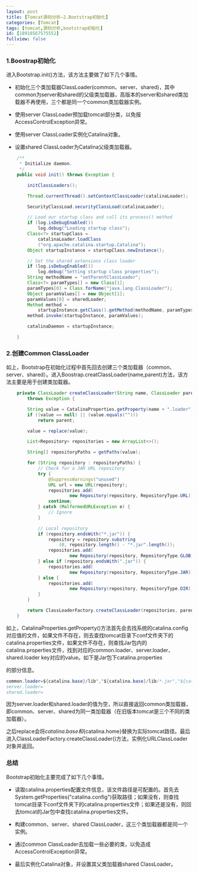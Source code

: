 ```yaml
---
layout: post
title: [Tomcat源码分析—2.Bootstrap初始化]
categories: [Tomcat]
tags: [tomcat,源码分析,bootstrap初始化]
id: [18918567575552]
fullview: false
---
```


### 1.Boostrap初始化

进入Bootstrap.init()方法，该方法主要做了如下几个事情。

* 初始化三个类加载器ClassLoader(common、server、shared)，其中common为server和shared的父级类加载器，高版本的server和shared类加载器不再使用，三个都是同一个common类加载器实例。


* 使用server ClassLoader预加载tomcat部分类，以免报AccessControlException异常。

* 使用server ClassLoader实例化Catalina对象。

* 设置shared ClassLoader为Catalina父级类加载器。



```java
    /**
     * Initialize daemon.
     */
    public void init() throws Exception {

        initClassLoaders();

        Thread.currentThread().setContextClassLoader(catalinaLoader);

        SecurityClassLoad.securityClassLoad(catalinaLoader);

        // Load our startup class and call its process() method
        if (log.isDebugEnabled())
            log.debug("Loading startup class");
        Class<?> startupClass =
            catalinaLoader.loadClass
            ("org.apache.catalina.startup.Catalina");
        Object startupInstance = startupClass.newInstance();

        // Set the shared extensions class loader
        if (log.isDebugEnabled())
            log.debug("Setting startup class properties");
        String methodName = "setParentClassLoader";
        Class<?> paramTypes[] = new Class[1];
        paramTypes[0] = Class.forName("java.lang.ClassLoader");
        Object paramValues[] = new Object[1];
        paramValues[0] = sharedLoader;
        Method method =
            startupInstance.getClass().getMethod(methodName, paramTypes);
        method.invoke(startupInstance, paramValues);

        catalinaDaemon = startupInstance;

    }
```

### 2.创建Common ClassLoader

如上，Bootstrap在初始化过程中首先回去创建三个类加载器（common、server、shared）。进入Boostrap.creatClassLoader(name,parent)方法，该方法主要是用于创建类加载器。


```java
    private ClassLoader createClassLoader(String name, ClassLoader parent)
        throws Exception {

        String value = CatalinaProperties.getProperty(name + ".loader");
        if ((value == null) || (value.equals("")))
            return parent;

        value = replace(value);

        List<Repository> repositories = new ArrayList<>();

        String[] repositoryPaths = getPaths(value);

        for (String repository : repositoryPaths) {
            // Check for a JAR URL repository
            try {
                @SuppressWarnings("unused")
                URL url = new URL(repository);
                repositories.add(
                        new Repository(repository, RepositoryType.URL));
                continue;
            } catch (MalformedURLException e) {
                // Ignore
            }

            // Local repository
            if (repository.endsWith("*.jar")) {
                repository = repository.substring
                    (0, repository.length() - "*.jar".length());
                repositories.add(
                        new Repository(repository, RepositoryType.GLOB));
            } else if (repository.endsWith(".jar")) {
                repositories.add(
                        new Repository(repository, RepositoryType.JAR));
            } else {
                repositories.add(
                        new Repository(repository, RepositoryType.DIR));
            }
        }

        return ClassLoaderFactory.createClassLoader(repositories, parent);
    }
```

如上，CatalinaProperties.getProperty()方法首先会去找系统的catalina.config对应值的文件，如果文件不存在，则去查找tomcat目录下conf文件夹下的catalina.properties文件，如果文件不存在，则查找Jar包内的catalina.properties文件，找到对应的common.loader、server.loader、shared.loader key对应的value。如下是Jar包下catalina.properties

的部分信息。

```java
common.loader=${catalina.base}/lib","${catalina.base}/lib/*.jar","${catalina.home}/lib","${catalina.home}/lib/*.jar
server.loader=
shared.loader=
```

因为server.loader和shared.loader的值为空，所以直接返回common类加载器，即common、server、shared为同一类加载器（在旧版本tomcat是三个不同的类加载器）。


之后replace会将${catalina.base}和${catalina.home}替换为实际tomcat路径。最后进入ClassLoaderFactory.createClassLoader()方法，实例化URLClassLoader对象并返回。

### 总结

Bootstrap初始化主要完成了如下几个事情。


* 读取catalina.properties配置文件信息，该文件路径是可配置的。首先去System.getProperties("catalina.config")获取路径；如果没有，则查找tomcat目录下conf文件夹下的catalina.properties文件；如果还是没有，则回去tomcat的Jar包中查找catalina.properties文件。

* 构建common、server、shared ClassLoader，这三个类加载器都是同一个实例。

* 通过common ClassLoader去加载一些必要的类，以免造成AccessControlException异常。

* 最后实例化Catalina对象，并设置其父类加载器shared ClassLoader。




